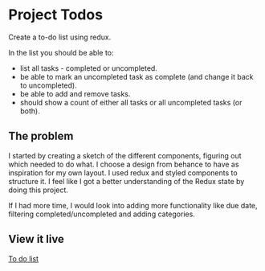 # Project Todos

Create a to-do list using redux.

In the list you should be able to:
* list all tasks - completed or uncompleted.
* be able to mark an uncompleted task as complete (and change it back to uncompleted).
* be able to add and remove tasks.
* should show a count of either all tasks or all uncompleted tasks (or both).

## The problem

I started by creating a sketch of the different components, figuring out which needed to do what.
I choose a design from behance to have as inspiration for my own layout.
I used redux and styled components to structure it. I feel like I got a better understanding of the Redux state by doing this project.

If I had more time, I would look into adding more functionality like due date, filtering completed/uncompleted and adding categories.
## View it live

[To do list](https://to-do-check-list.netlify.app/)
